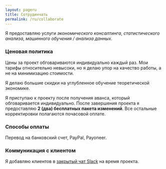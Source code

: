 ```yaml
---
layout: pageru
title: Сотрудинчать 
permalink: /ru/collaborate 
---
```


Я предоставляю услуги _экономического консалтинга_, _статистического анализа_, _машинного обучения / анализа данных_. 

### Ценовая политика
Цены за проект обговариваются индивидуально каждый раз. Мои тарифы относительно невысоки, но я делаю упор на качество работы, а не на минимизацию стоимости. 

Я делаю большие скидки на углубленное обучение теоретической экономике. 

Я приступаю к проекту после получения аванса, который обговаривается индивидуально. После завершения проекта я предоставляю **2 (два) бесплатных пакета изменений**. Все остальные корректировки полагаются почасовой оплате.

### Способы оплаты
Перевод на банковский счет, PayPal, Payoneer.


### Коммуникация с клиентом
Я добавляю клиентов в [закрытый чат Slack](http://ravshansk.slack.com) на время проекта.
